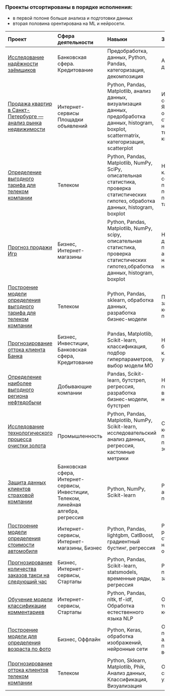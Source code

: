 ### Проекты отсортированы в порядке исполнения:
* в первой полоне больше анализа и подготовки данных
* вторая половина орентирована на ML и нейросети.

| Проект | Сфера деятельности  | Навыки   | Задача | 
| :------| :-----------------  | :------------------- | :----- |
| [Исследование надёжности заёмщиков](https://github.com/Alkedr29/Projects/tree/main/2%20%D0%98%D1%81%D1%81%D0%BB%D0%B5%D0%B4%D0%BE%D0%B2%D0%B0%D0%BD%D0%B8%D0%B5%20%D0%BE%20%D0%BD%D0%B0%D0%B4%D0%B5%D0%B6%D0%BD%D0%BE%D1%81%D1%82%D0%B8%20%D0%B7%D0%B0%D0%B5%D0%BC%D1%89%D0%B8%D0%BA%D0%BE%D0%B2) | Банковская сфера. Кредитование| Предобработка, данных, Python, Pandas, категоризация, декомпозиция | Анализ банковских данных | 
| [Продажа квартир в Санкт-Петербурге — анализ рынка недвижимости](https://github.com/Alkedr29/Projects/tree/main/3%20%D0%98%D1%81%D1%81%D0%BB%D0%B5%D0%B4%D0%BE%D0%B2%D0%B0%D0%BD%D0%B8%D0%B5%20%D0%BE%20%D0%BF%D1%80%D0%BE%D0%B4%D0%B0%D0%B6%D0%B0%D1%85%20%D0%BA%D0%B2%D0%B0%D1%80%D1%82%D0%B8%D1%80) | Интернет-сервисы Площадки объявлений | Python, Pandas, Matplotlib, анализ данныx,  визуализация данных, предобработка данных, histogram, boxplot, scattermatrix,   категоризация, scatterplot | Используя данные сервиса Яндекс.Недвижимость, определить рыночную стоимость объектов недвижимости и типичные параметры квартир |
| [Определение выгодного тарифа для телеком компании](https://github.com/Alkedr29/Projects/tree/main/4%20%D0%9E%D0%BF%D1%80%D0%B5%D0%B4%D0%B5%D0%BB%D0%B5%D0%BD%D0%B8%D0%B5%20%D0%BF%D0%B5%D1%80%D1%81%D0%BF%D0%B5%D0%BA%D1%82%D0%B8%D0%B2%D0%BD%D0%BE%D0%B3%D0%BE%20%D1%82%D0%B0%D1%80%D0%B8%D1%84%D0%B0%20%D0%B4%D0%BB%D1%8F%20%D0%BA%D0%BE%D0%BC%D0%BF%D0%B0%D0%BD%D0%B8%D0%B8) | Телеком | Python, Pandas, Matplotlib, NumPy, SciPy, описательная статистика, проверка статистических гипотез, обработка данных, histogram, boxplot | На основе данных клиентов оператора сотовой связи проанализировать поведение клиентов и поиск оптимального тарифа |
| [Прогноз продажи Игр](https://github.com/Alkedr29/Projects/tree/main/5%20%D0%9F%D1%80%D0%BE%D0%B3%D0%BD%D0%BE%D0%B7%20%D0%BF%D1%80%D0%BE%D0%B4%D0%B0%D0%B6%20%D0%B8%D0%B3%D1%80) | Бизнес, Интернет-магазины | Python, Pandas, Matplotlib, NumPy, scipy, описательная статистика, проверка статистических гипотез,обработка данных, histogram, boxplot | На основе общих данных продаж проанализировать актуальное направление продаж на предстоящий год |
| [Построение модели определения выгодного тарифа для телеком компании](https://github.com/Alkedr29/Projects/tree/main/6%20%D0%A0%D0%B5%D0%BA%D0%BE%D0%BC%D0%B5%D0%BD%D0%B4%D0%B0%D1%86%D0%B8%D1%8F%20%D1%82%D0%B0%D1%80%D0%B8%D1%84%D0%BE%D0%B2) | Телеком | Python, Pandas, sklearn, обработка данных, разработка бизнес-модели | Построить модель для задачи классификации, которая выберет подходящий тариф | 
| [Прогнозирование оттока клиента Банка](https://github.com/Alkedr29/Projects/tree/main/7%20%D0%9E%D1%82%D1%82%D0%BE%D0%BA%20%D0%BA%D0%BB%D0%B8%D0%B5%D0%BD%D1%82%D0%BE%D0%B2%20%D0%91%D0%B5%D1%82%D0%B0-%D0%B1%D0%B0%D0%BD%D0%BA%D0%B0) | Бизнес, Инвестиции, Банковская сфера, Кредитование | Pandas, Matplotlib, Scikit-learn, классификация, подбор гиперпараметров, выбор модели МО | На основе данных из банка определить клиент, который может уйти |
| [Определение наиболее выгодного региона нефтедобычи](https://github.com/Alkedr29/Projects/tree/main/8%20%D0%94%D0%BE%D0%B1%D1%8B%D1%87%D0%B0%20%D0%BD%D0%B5%D1%84%D1%82%D0%B8) | Добывающие компании | Pandas, Scikit-learn, бутстреп, регрессия, разработка бизнес-модели, бутстреп | На основе данных геологи разведки выбрать район добычи нефти |
| [Исследование технологического процесса очистки золота](https://github.com/Alkedr29/Projects/tree/main/9%20%D0%9F%D0%B5%D1%80%D0%B5%D1%80%D0%B0%D0%B1%D0%BE%D1%82%D0%BA%D0%B0%20%D1%80%D1%83%D0%B4%D1%8B) | Промышленность | Python, Pandas, Matplotlib, NumPy, Scikit-learn, исследовательский анализ данных, регрессия, кастомные метрики | Спрогнозировать концентрацию золота при проведении процесса очистки золота |
| [Защита данных клиентов страховой компании](https://github.com/Alkedr29/Projects/tree/main/10%20%D0%B7%D0%B0%D1%89%D0%B8%D1%82%D0%B0%20%D0%B4%D0%B0%D0%BD%D0%BD%D1%8B%D1%85%20%D0%BA%D0%BB%D0%B8%D0%B5%D0%BD%D1%82%D0%BE%D0%B2) | Банковская сфера, Интернет-сервисы, Инвестиции, Телеком, линейная алгебра, регрессия  | Python, NumPy, Scikit-learn | Разработка модели анонимизации персональных данных |
| [Построение модели определения стоимости автомобиля](https://github.com/Alkedr29/Projects/tree/main/11%20%D0%9E%D0%BF%D1%80%D0%B5%D0%B4%D0%B5%D0%BB%D0%B5%D0%BD%D0%B8%D0%B5%20%D1%81%D1%82%D0%BE%D0%B8%D0%BC%D0%BE%D1%81%D1%82%D0%B8%20%D0%B0%D0%B2%D1%82%D0%BE%D0%BC%D0%BE%D0%B1%D0%B8%D0%BB%D0%B5%D0%B9) | Интернет-сервисы, Интернет-магазины, Бизнес | Python, Pandas, lightgbm, CatBoost, градиентный бустинг, регрессия | Разработка системы рекомендации стоимости автомобиля на основе его описания | 
| [Прогнозирование количества заказов такси на следующий час](https://github.com/Alkedr29/Projects/tree/main/12%20%D0%9F%D1%80%D0%BE%D0%B3%D0%BD%D0%BE%D0%B7%D0%B8%D1%80%D0%BE%D0%B2%D0%B0%D0%BD%D0%B8%D0%B5%20%D0%B7%D0%B0%D0%BA%D0%B0%D0%B7%D0%BE%D0%B2%20%D1%82%D0%B0%D0%BA%D1%81%D0%B8) | Бизнес, Интернет-сервисы, Стартапы | Python, Pandas, Scikit-learn, statsmodels, временные ряды, регрессия | Разработка системы предсказания объема заказа. | 
| [Обучение модели классификации комментариев](https://github.com/Alkedr29/Projects/tree/main/13%20%D1%81%D0%BE%D1%80%D1%82%D0%B8%D1%80%D0%BE%D0%B2%D0%BA%D0%B0%20%D0%BA%D0%BE%D0%BC%D0%B5%D0%BD%D1%82%D0%B0%D1%80%D0%B8%D0%B5%20%D0%BD%D0%B0%20%D0%BF%D0%BE%D0%BB%D0%BE%D0%B6%D0%B8%D1%82%D0%B5%D0%BB%D1%8C%D0%BD%D1%8B%D0%B5%20%D0%B8%20%D0%BD%D0%B5%D0%B3%D0%B0%D1%82%D0%B8%D0%B2%D0%BD%D1%8B%D0%B5) | Интернет-сервисы, Стартапы | Python, Pandas, nltk, tf-idf, Обработка естественного языка NLP  | Определение токсичности комментарии. |
| [Построение модели для определения возраста по фото](https://github.com/Alkedr29/Projects/tree/main/14%20%D0%9E%D0%BF%D1%80%D0%B5%D0%B4%D0%B5%D0%BB%D0%B5%D0%BD%D0%B8%D0%B5%20%D0%B2%D0%BE%D0%B7%D1%80%D0%B0%D1%81%D1%82%D0%B0%20%D0%BF%D0%BE%20%D1%84%D0%BE%D1%82%D0%BE) | Бизнес, Оффлайн | Python, Keras, обработка изображений, нейронные сети | Определение возраста покупаля для продажи алкоголя и предложения товаров возрастных категорий |
| [Прогнозирование оттока клиентов телеком компании](https://github.com/Alkedr29/Projects/tree/main/15%20Telecom) | Телеком | Python, Sklearn, Matplotlib, Phik, Анализ данных, Классификация, Визуализация | Определение склонности клиента к уходу из компании |

